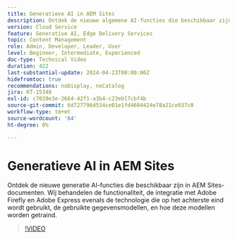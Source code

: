 ```yaml
---
title: Generatieve AI in AEM Sites
description: Ontdek de nieuwe algemene AI-functies die beschikbaar zijn voor het ontwerpen van AEM document.
version: Cloud Service
feature: Generative AI, Edge Delivery Services
topic: Content Management
role: Admin, Developer, Leader, User
level: Beginner, Intermediate, Experienced
doc-type: Technical Video
duration: 422
last-substantial-update: 2024-04-23T00:00:00Z
hidefromtoc: true
recommendations: noDisplay, noCatalog
jira: KT-15348
exl-id: c7020e3e-2664-42f1-a3b4-c23eb17cbf4b
source-git-commit: 6d727796d534ce01e1fd4604424e78a21ce937c0
workflow-type: tm+mt
source-wordcount: '64'
ht-degree: 0%

---
```


# Generatieve AI in AEM Sites

Ontdek de nieuwe generatie AI-functies die beschikbaar zijn in AEM Sites-documenten. Wij behandelen de functionaliteit, de integratie met Adobe Firefly en Adobe Express evenals de technologie die op het achterste eind wordt gebruikt, de gebruikte gegevensmodellen, en hoe deze modellen worden getraind.

>[!VIDEO](https://video.tv.adobe.com/v/3428436/?learn=on)

